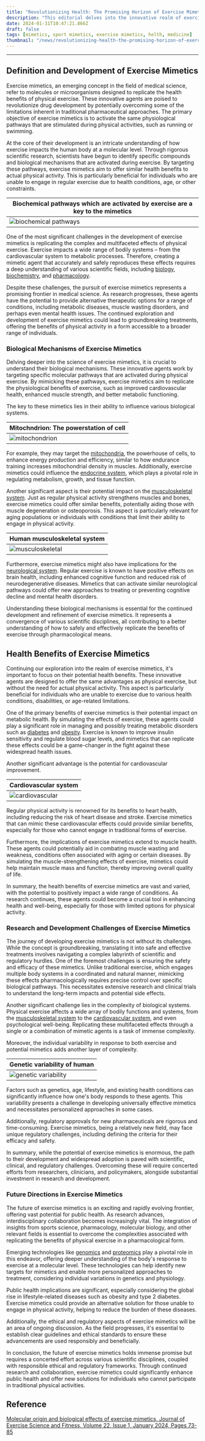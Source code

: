 ```yaml
---
title: "Revolutionizing Health: The Promising Horizon of Exercise Mimetics"
description: "This editorial delves into the innovative realm of exercise mimetics, exploring their development, biological mechanisms, health benefits, research challenges, and future potential, highlighting how they could revolutionize healthcare for those unable to engage in traditional physical activity."
date: 2024-01-31T10:47:21.866Z
draft: false
tags: [mimetics, sport mimetics, exercise mimetics, helth, medicine]
thumbnail: "/news/revolutionizing-health-the-promising-horizon-of-exercise-mimetics/thumb.webp"
---
```


---

## Definition and Development of Exercise Mimetics

Exercise mimetics, an emerging concept in the field of medical science, refer to molecules or microorganisms designed to replicate the health benefits of physical exercise. These innovative agents are poised to revolutionize drug development by potentially overcoming some of the limitations inherent in traditional pharmaceutical approaches. The primary objective of exercise mimetics is to activate the same physiological pathways that are stimulated during physical activities, such as running or swimming.

At the core of their development is an intricate understanding of how exercise impacts the human body at a molecular level. Through rigorous scientific research, scientists have begun to identify specific compounds and biological mechanisms that are activated during exercise. By targeting these pathways, exercise mimetics aim to offer similar health benefits to actual physical activity. This is particularly beneficial for individuals who are unable to engage in regular exercise due to health conditions, age, or other constraints.

|Biochemical pathways which are activated by exercise are a key to the mimetics|
|---|
|![biochemical pathways](/news/revolutionizing-health-the-promising-horizon-of-exercise-mimetics/pathways.webp)|

One of the most significant challenges in the development of exercise mimetics is replicating the complex and multifaceted effects of physical exercise. Exercise impacts a wide range of bodily systems – from the cardiovascular system to metabolic processes. Therefore, creating a mimetic agent that accurately and safely reproduces these effects requires a deep understanding of various scientific fields, including [biology](https://en.wikipedia.org/wiki/Biology), [biochemistry](https://en.wikipedia.org/wiki/Biochemistry), and [pharmacology](https://en.wikipedia.org/wiki/Pharmacology).

Despite these challenges, the pursuit of exercise mimetics represents a promising frontier in medical science. As research progresses, these agents have the potential to provide alternative therapeutic options for a range of conditions, including metabolic diseases, muscle wasting disorders, and perhaps even mental health issues. The continued exploration and development of exercise mimetics could lead to groundbreaking treatments, offering the benefits of physical activity in a form accessible to a broader range of individuals.

### Biological Mechanisms of Exercise Mimetics

Delving deeper into the science of exercise mimetics, it is crucial to understand their biological mechanisms. These innovative agents work by targeting specific molecular pathways that are activated during physical exercise. By mimicking these pathways, exercise mimetics aim to replicate the physiological benefits of exercise, such as improved cardiovascular health, enhanced muscle strength, and better metabolic functioning.

The key to these mimetics lies in their ability to influence various biological systems. 

|Mitochndrion: The powerstation of cell|
|---|
|![mitochondrion](/news/revolutionizing-health-the-promising-horizon-of-exercise-mimetics/mitochndrion.jpg)|

For example, they may target the [mitochondria](https://en.wikipedia.org/wiki/Mitochondrion), the powerhouse of cells, to enhance energy production and efficiency, similar to how endurance training increases mitochondrial density in muscles. Additionally, exercise mimetics could influence the [endocrine system](https://en.wikipedia.org/wiki/Endocrine_system), which plays a pivotal role in regulating metabolism, growth, and tissue function.

Another significant aspect is their potential impact on the [musculoskeletal system](https://en.wikipedia.org/wiki/Musculoskeletal_system). Just as regular physical activity strengthens muscles and bones, exercise mimetics could offer similar benefits, potentially aiding those with muscle degeneration or osteoporosis. This aspect is particularly relevant for aging populations or individuals with conditions that limit their ability to engage in physical activity.

|Human musculoskeletal system|
|---|
|![musculoskeletal](/news/revolutionizing-health-the-promising-horizon-of-exercise-mimetics/ms.webp)|

Furthermore, exercise mimetics might also have implications for the [neurological system](https://en.wikipedia.org/wiki/Nervous_system). Regular exercise is known to have positive effects on brain health, including enhanced cognitive function and reduced risk of neurodegenerative diseases. Mimetics that can activate similar neurological pathways could offer new approaches to treating or preventing cognitive decline and mental health disorders.

Understanding these biological mechanisms is essential for the continued development and refinement of exercise mimetics. It represents a convergence of various scientific disciplines, all contributing to a better understanding of how to safely and effectively replicate the benefits of exercise through pharmacological means.

## Health Benefits of Exercise Mimetics

Continuing our exploration into the realm of exercise mimetics, it's important to focus on their potential health benefits. These innovative agents are designed to offer the same advantages as physical exercise, but without the need for actual physical activity. This aspect is particularly beneficial for individuals who are unable to exercise due to various health conditions, disabilities, or age-related limitations.

One of the primary benefits of exercise mimetics is their potential impact on metabolic health. By simulating the effects of exercise, these agents could play a significant role in managing and possibly treating metabolic disorders such as [diabetes](https://en.wikipedia.org/wiki/Diabetes) and [obesity](https://en.wikipedia.org/wiki/Obesity). Exercise is known to improve insulin sensitivity and regulate blood sugar levels, and mimetics that can replicate these effects could be a game-changer in the fight against these widespread health issues.

Another significant advantage is the potential for cardiovascular improvement. 


|Cardiovascular system|
|---|
|![cardiovascular](/news/revolutionizing-health-the-promising-horizon-of-exercise-mimetics/cv.jpg)|

Regular physical activity is renowned for its benefits to heart health, including reducing the risk of heart disease and stroke. Exercise mimetics that can mimic these cardiovascular effects could provide similar benefits, especially for those who cannot engage in traditional forms of exercise.

Furthermore, the implications of exercise mimetics extend to muscle health. These agents could potentially aid in combating muscle wasting and weakness, conditions often associated with aging or certain diseases. By simulating the muscle-strengthening effects of exercise, mimetics could help maintain muscle mass and function, thereby improving overall quality of life.

In summary, the health benefits of exercise mimetics are vast and varied, with the potential to positively impact a wide range of conditions. As research continues, these agents could become a crucial tool in enhancing health and well-being, especially for those with limited options for physical activity.

### Research and Development Challenges of Exercise Mimetics

The journey of developing exercise mimetics is not without its challenges. While the concept is groundbreaking, translating it into safe and effective treatments involves navigating a complex labyrinth of scientific and regulatory hurdles. One of the foremost challenges is ensuring the safety and efficacy of these mimetics. Unlike traditional exercise, which engages multiple body systems in a coordinated and natural manner, mimicking these effects pharmacologically requires precise control over specific biological pathways. This necessitates extensive research and clinical trials to understand the long-term impacts and potential side effects.

Another significant challenge lies in the complexity of biological systems. Physical exercise affects a wide array of bodily functions and systems, from the [musculoskeletal system](https://en.wikipedia.org/wiki/Musculoskeletal_system) to the [cardiovascular system](https://en.wikipedia.org/wiki/Cardiovascular_system), and even psychological well-being. Replicating these multifaceted effects through a single or a combination of mimetic agents is a task of immense complexity.

Moreover, the individual variability in response to both exercise and potential mimetics adds another layer of complexity. 

|Genetic variability of human|
|---|
|![genetic variability](/news/revolutionizing-health-the-promising-horizon-of-exercise-mimetics/var.png)|

Factors such as genetics, age, lifestyle, and existing health conditions can significantly influence how one's body responds to these agents. This variability presents a challenge in developing universally effective mimetics and necessitates personalized approaches in some cases.

Additionally, regulatory approvals for new pharmaceuticals are rigorous and time-consuming. Exercise mimetics, being a relatively new field, may face unique regulatory challenges, including defining the criteria for their efficacy and safety.

In summary, while the potential of exercise mimetics is enormous, the path to their development and widespread adoption is paved with scientific, clinical, and regulatory challenges. Overcoming these will require concerted efforts from researchers, clinicians, and policymakers, alongside substantial investment in research and development.

### Future Directions in Exercise Mimetics

The future of exercise mimetics is an exciting and rapidly evolving frontier, offering vast potential for public health. As research advances, interdisciplinary collaboration becomes increasingly vital. The integration of insights from sports science, pharmacology, molecular biology, and other relevant fields is essential to overcome the complexities associated with replicating the benefits of physical exercise in a pharmacological form.

Emerging technologies like [genomics](https://en.wikipedia.org/wiki/Genomics) and [proteomics](https://en.wikipedia.org/wiki/Proteomics) play a pivotal role in this endeavor, offering deeper understanding of the body's response to exercise at a molecular level. These technologies can help identify new targets for mimetics and enable more personalized approaches to treatment, considering individual variations in genetics and physiology.

Public health implications are significant, especially considering the global rise in lifestyle-related diseases such as obesity and type 2 diabetes. Exercise mimetics could provide an alternative solution for those unable to engage in physical activity, helping to reduce the burden of these diseases.

Additionally, the ethical and regulatory aspects of exercise mimetics will be an area of ongoing discussion. As the field progresses, it's essential to establish clear guidelines and ethical standards to ensure these advancements are used responsibly and beneficially.

In conclusion, the future of exercise mimetics holds immense promise but requires a concerted effort across various scientific disciplines, coupled with responsible ethical and regulatory frameworks. Through continued research and collaboration, exercise mimetics could significantly enhance public health and offer new solutions for individuals who cannot participate in traditional physical activities.


## Reference

[Molecular origin and biological effects of exercise mimetics, Journal of Exercise Science and Fitness, Volume 22, Issue 1, January 2024, Pages 73-85](https://doi.org/10.1016/j.jesf.2023.12.002)